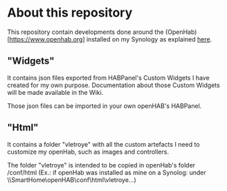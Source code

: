 # About this repository
This repository contain developments done around the (OpenHab)[https://www.openhab.org] installed on my Synology as explained [here](https://www.beatificabytes.be/install-openhab-2-on-synology).

## "Widgets"
It contains json files exported from HABPanel's Custom Widgets I have created for my own purpose.
Documentation about those Custom Widgets will be made available in the Wiki.

Those json files can be imported in your own openHAB's HABPanel.

## "Html"
It contains a folder "vletroye" with all the custom artefacts I need to customize my openHab, such as images and controllers.

The folder "vletroye" is intended to be copied in openHab's folder /conf/html (Ex.: if openHab was installed as mine on a Synolog: under \\<YourNas>\\SmartHome\openHAB\conf\html\vletroye\...)
